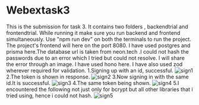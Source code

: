 # Webextask3
This is the submission for task 3.
It contains two folders , backendtrial and frontendtrial.
While running it make sure you run backend and frontend simultaneously.
Use "npm run dev" on both the terminals to run the project.
The project's frontend will here on the port 8080.
I have used postgres and prisma here.The database url is taken from neon.tech .I could not hash the passwords due to an error which I tried but could not resolve.
I will share the error through an image.
I have used hono here. I have also used zod wherever required for validation.
1.Signing up with an id, successful.
![sign1](https://github.com/Adi6783/Webextask3/assets/165944437/376714bb-f9c4-4a48-8b6d-3ca829c04867)
2.The token is shown in response.
![sign2](https://github.com/Adi6783/Webextask3/assets/165944437/dce6c23f-9f88-493f-ba9c-aa8c2b6c83dc)
3.Now signing in with the same id.It is successful.
![sign3](https://github.com/Adi6783/Webextask3/assets/165944437/a775dc02-05dd-430e-a71a-e9263a3f8ed7)
4.The same token being shown.
![sign4](https://github.com/Adi6783/Webextask3/assets/165944437/90b04d15-294f-4e9d-a3e3-e0971a8f4437)
5.I encountered the following not just only for bcrypt but  all other libraries that i tried using, hence i could not hash.
![sign5](https://github.com/Adi6783/Webextask3/assets/165944437/78e5c95b-249a-454f-b9d1-e87129637f0c)

